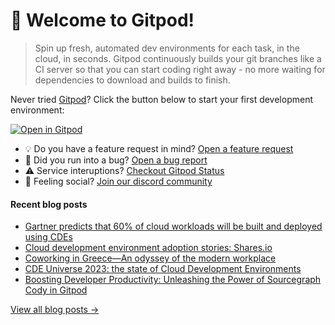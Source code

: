 # 👋 Welcome to Gitpod!

> Spin up fresh, automated dev environments for each task, in the cloud, in seconds. Gitpod continuously builds your git branches like a CI server so that you can start coding right away - no more waiting for dependencies to download and builds to finish.

Never tried [Gitpod](https://www.gitpod.io/)? Click the button below to start your first development environment:

[![Open in Gitpod](https://gitpod.io/button/open-in-gitpod.svg)](https://gitpod.new)

* 💡 Do you have a feature request in mind? [Open a feature request](https://github.com/gitpod-io/gitpod/issues/new?assignees=&labels=&template=feature_request.md&title=)
* 🐛 Did you run into a bug? [Open a bug report](https://github.com/gitpod-io/gitpod/issues/new?assignees=&labels=bug&template=bug_report.yml)
* ⚠️ Service interuptions? [Checkout Gitpod Status](https://gitpodstatus.com/)
* 🦩 Feeling social? [Join our discord community](https://www.gitpod.io/chat)

#### Recent blog posts

<!--START_SECTION:feed-->
* [Gartner predicts that 60% of cloud workloads will be built and deployed using CDEs](https://www.gitpod.io/blog/gartner-2023-cde-hypecycle)
* [Cloud development environment adoption stories: Shares.io](https://www.gitpod.io/blog/cloud-development-environment-adoption-stories-shares-io)
* [Coworking in Greece—An odyssey of the modern workplace](https://www.gitpod.io/blog/coworking-in-greece-an-odyssey-of-the-modern-workplace)
* [CDE Universe 2023: the state of Cloud Development Environments](https://www.gitpod.io/blog/cde-universe-2023-recap)
* [Boosting Developer Productivity: Unleashing the Power of Sourcegraph Cody in Gitpod](https://www.gitpod.io/blog/boosting-developer-productivity-unleashing-the-power-of-sourcegraph-cody-in-gitpod)
<!--END_SECTION:feed-->

[View all blog posts &rarr;](https://www.gitpod.io/blog)
